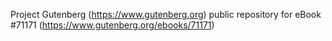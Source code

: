 Project Gutenberg (https://www.gutenberg.org) public repository for
eBook #71171 (https://www.gutenberg.org/ebooks/71171)
